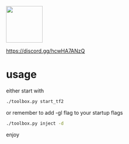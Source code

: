 <img src='https://github.com/ooxymoron/oxide/blob/master/assets/oxide-logo-outlined.bmp' width='100'>

https://discord.gg/hcwHA7ANzQ

# usage
either start with 

```sh
./toolbox.py start_tf2
```
or 
remember to add -gl flag to your startup flags
```sh
./toolbox.py inject -d
```
enjoy
